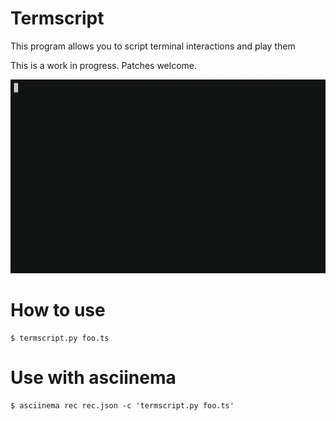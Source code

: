 # Termscript
This program allows you to script terminal interactions and play them

This is a work in progress. Patches welcome.

![Example](https://github.com/ficoos/termscript/raw/master/aux/recursive.gif)

# How to use
```
$ termscript.py foo.ts
```

# Use with asciinema
```
$ asciinema rec rec.json -c 'termscript.py foo.ts'
```
